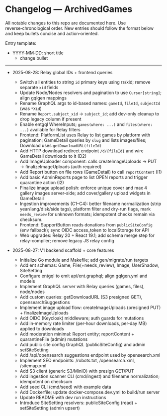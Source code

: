 # Changelog — ArchivedGames

All notable changes to this repo are documented here. Use reverse‑chronological order. New entries should follow the format below and keep bullets concise and action‑oriented.

Entry template:
- YYYY‑MM‑DD: short title
  - change bullet

---


- 2025-08-28: Relay global IDs + frontend queries
  - Switch all entities to string `id` primary keys using rs/xid; remove separate `xid` fields
  - Update Node/Nodes resolvers and pagination to use `Cursor[string]`; align gqlgen mappings
  - Rename GraphQL args to id-based names: `gameId`, `fileId`, `subjectId` (was `*Xid`)
  - Rename `Report.subject_xid` → `subject_id`; add dev-only cleanup to drop legacy column if present
  - Enable entgql WhereInputs; `games(where: ...)` and `files(where: ...)` available for Relay filters
  - Frontend: PlatformList uses Relay to list games by platform with pagination; GameDetail queries by `slug` and lists images/files; Download uses `getDownloadURL(fileId)`
  - Add HTTP download redirect endpoint `/d/{fileId}` and wire GameDetail downloads to it (D2)
  - Add ImageUploader component: calls createImageUploads → PUT → finalizeImageUploads (auth required)
  - Add Report button on file rows (GameDetail) to call `reportContent` (I1)
  - Add basic AdminReports page to list OPEN reports and trigger quarantine action (I2)
  - Finalize image upload polish: enforce unique cover and max 4 gallery images server-side; add cover/gallery upload widgets in GameDetail
  - Ingestion improvements (C1–C4): better filename normalization (strip year/lang/disk/side tags), platform filter and dry-run flags, mark `needs_review` for unknown formats; idempotent checks remain via checksum.
  - Frontend: SupportButton reads donations from `publicSiteConfig` (env fallback); sync OIDC access_token to localStorage for API
  - Web upgrades: Relay 20 + React 19.1; add schema merge step for relay-compiler; remove legacy JS relay config

- 2025-08-27: V1 backend scaffold + core features
  - Initialize Go module and Makefile; add gen/migrate/run targets
  - Add ent schemas: Game, File(+needs_review), Image, UserShadow, SiteSetting
  - Configure entgql to emit api/ent.graphql; align gqlgen.yml and models
  - Implement GraphQL server with Relay queries (games, files), node/nodes
  - Add custom queries: getDownloadURL (S3 presigned GET), opensearchSuggestions
  - Implement image upload flow: createImageUploads (presigned PUT) + finalizeImageUploads
  - Add OIDC (Keycloak) middleware; auth guards for mutations
  - Add in‑memory rate limiter (per‑hour downloads, per‑day MB) applied to downloads
  - Add moderation minimal: Report entity; reportContent + quarantineFile (admin) mutations
  - Add public site config GraphQL (publicSiteConfig) and admin setSiteSetting
  - Add /api/opensearch suggestions endpoint used by opensearch.xml
  - Implement SEO endpoints: /robots.txt, /opensearch.xml, /sitemap.xml
  - Add S3 client (generic S3/MinIO) with presign GET/PUT
  - Add ingestion scanner CLI (cmd/ingest) and filename normalization; idempotent on checksum
  - Add seed CLI (cmd/seed) with example data
  - Add Dockerfile; update docker‑compose.dev.yml to build/run server
  - Update README with dev run instructions
  - Introduce SiteSetting resolvers: publicSiteConfig (read) + setSiteSetting (admin upsert)
